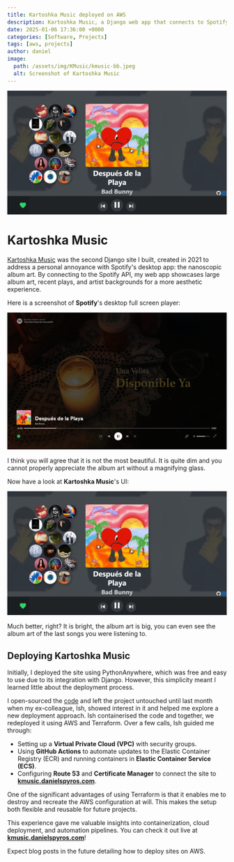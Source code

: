 ```yaml
---
title: Kartoshka Music deployed on AWS
description: Kartoshka Music, a Django web app that connects to Spotify to aestheically display album art, is now deployed on AWS.
date: 2025-01-06 17:36:00 +0000
categories: [Software, Projects]
tags: [aws, projects]
author: daniel
image:
  path: /assets/img/KMusic/kmusic-bb.jpeg
  alt: Screenshot of Kartoshka Music
---
```

![Screenshot of Kartoshka Music](/assets/img/KMusic/kmusic-bb.jpeg)

# Kartoshka Music

[Kartoshka Music](https://kmusic.danielspyros.com) was the second Django site I built, created in 2021 to address a personal annoyance with Spotify's desktop app: the nanoscopic album art. By connecting to the Spotify API, my web app showcases large album art, recent plays, and artist backgrounds for a more aesthetic experience.

Here is a screenshot of **Spotify**'s desktop full screen player:

![Screenshot of Spotify Desktop](/assets/img/KMusic/spotify-bb.png)

I think you will agree that it is not the most beautiful. It is quite dim and you cannot properly appreciate the album art without a magnifying glass.

Now have a look at **Kartoshka Music**'s UI:

![Dcreenshot of Kartoshka Music](/assets/img/KMusic/kmusic-bb.jpeg)

Much better, right? It is bright, the album art is big, you can even see the album art of the last songs you were listening to.

## Deploying Kartoshka Music

Initially, I deployed the site using PythonAnywhere, which was free and easy to use due to its integration with Django. However, this simplicity meant I learned little about the deployment process.

I open-sourced the [code](https://github.com/DanielJMWilliams/KartoshkaMusic) and left the project untouched until last month when my ex-colleague, Ish, showed interest in it and helped me explore a new deployment approach. Ish containerised the code and together, we redeployed it using AWS and Terraform. Over a few calls, Ish guided me through:

- Setting up a **Virtual Private Cloud (VPC)** with security groups.
- Using **GitHub Actions** to automate updates to the Elastic Container Registry (ECR) and running containers in **Elastic Container Service (ECS)**.
- Configuring **Route 53** and **Certificate Manager** to connect the site to **[kmusic.danielspyros.com](https://kmusic.danielspyros.com)**.

One of the significant advantages of using Terraform is that it enables me to destroy and recreate the AWS configuration at will. This makes the setup both flexible and reusable for future projects.

This experience gave me valuable insights into containerization, cloud deployment, and automation pipelines. You can check it out live at **[kmusic.danielspyros.com](https://kmusic.danielspyros.com)**!

Expect blog posts in the future detailing how to deploy sites on AWS.

